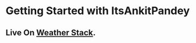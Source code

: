 # Getting Started with ItsAnkitPandey

## Live On [Weather Stack](https://weatherstack.netlify.app).

